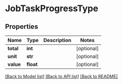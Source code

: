# JobTaskProgressType

## Properties
Name | Type | Description | Notes
------------ | ------------- | ------------- | -------------
**total** | **int** |  | [optional] 
**unit** | **str** |  | [optional] 
**value** | **float** |  | [optional] 

[[Back to Model list]](../README.md#documentation-for-models) [[Back to API list]](../README.md#documentation-for-api-endpoints) [[Back to README]](../README.md)


